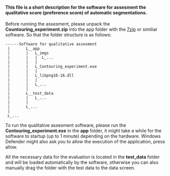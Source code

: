 #### This file is a short description for the software for assesment the qualitative score (preference score) of automatic segmentations.

Before running the assesment, please unpack the **Countouring_experiment.zip** into the app folder with the [7zip](https://www.7-zip.org/download.html) or similiar software. 
So that the folder structure is as follows:
```
------Software for qualitative assesment
 |       L__app
 |       |   L_imgs
 |       |   |  L_...
 |       |   |    
 |       |   L_Contouring_experiment.exe
 |       |   |
 |       |   L_libpng16-16.dll
 |       |   |
 |       |   L_...
 |       |   
 |       L__test_data
 |       |   L_...
 |       |
 |       L_...
 |
 L_...
```
To run the qualitative assesment software, please run the **Contouring_experiment.exe** in the **app** folder, it might take a while for the software to startup (up to 1 minute) depending on the hardware. Windows Defender might also ask you to allow the execution of the application, press allow. 

All the necessary data for the evaluation is located in the **test_data** folder and will be loaded automatically by the software, otherwise you can also manually drag the folder with the test data to the data screen.